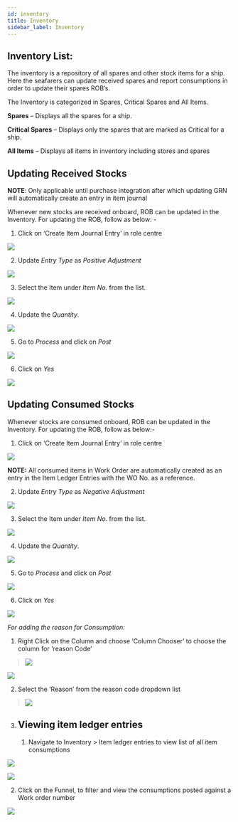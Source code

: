```yaml
---
id: inventory
title: Inventory
sidebar_label: Inventory
---
```


## Inventory List:

The inventory is a repository of all spares and other stock items for a
ship. Here the seafarers can update received spares and report
consumptions in order to update their spares ROB’s.

The Inventory is categorized in Spares, Critical Spares and All Items.

**Spares** – Displays all the spares for a ship.

**Critical Spares** – Displays only the spares that are marked as
Critical for a ship.

**All Items** – Displays all items in inventory including stores and
spares

## Updating Received Stocks

**NOTE**: Only applicable until purchase integration after which
updating GRN will automatically create an entry in item journal

Whenever new stocks are received onboard, ROB can be updated in the
Inventory. For updating the ROB, follow as below: -

1.  Click on ‘Create Item Journal Entry’ in role centre

![](/user/image130.png)

2.  Update *Entry Type* as *Positive Adjustment*

![](/user/image131.png)

3.  Select the Item under *Item No.* from the list.

![](/user/image132.png)

4.  Update the *Quantity*.

![](/user/image133.png)

5.  Go to *Process* and click on *Post*

![](/user/image134.png)

6.  Click on *Yes*

![](/user/image135.png)

## Updating Consumed Stocks

Whenever stocks are consumed onboard, ROB can be updated in the
Inventory. For updating the ROB, follow as below:-

1.  Click on ‘Create Item Journal Entry’ in role centre

![](/user/image130.png)

**NOTE:** All consumed items in Work Order are automatically created as
an entry in the Item Ledger Entries with the WO No. as a reference.

2.  Update *Entry Type* as *Negative Adjustment*

![](/user/image136.png)

3.  Select the Item under *Item No.* from the list.

![](/user/image137.png)

4.  Update the *Quantity*.

![](/user/image138.png)

5.  Go to *Process* and click on *Post*

![](/user/image134.png)

6.  Click on *Yes*

![](/user/image135.png)

*<span class="underline">For adding the reason for Consumption:</span>*

1.  Right Click on the Column and choose ‘Column Chooser’ to choose the
    column for ‘reason Code’

> ![](/user/image139.png)

![](/user/image140.png)

2.  Select the ‘Reason’ from the reason code dropdown list

> ![](/user/image141.png)

3.  ## Viewing item ledger entries
    
    1.  Navigate to Inventory \> Item ledger entries to view list of all
        item consumptions

![](/user/image142.png)

![](/user/image143.png)

2.  Click on the Funnel, to filter and view the consumptions posted
    against a Work order number

![](/user/image144.png)
